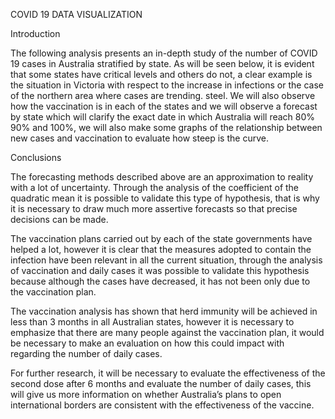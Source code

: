 COVID 19 DATA VISUALIZATION

Introduction

The following analysis presents an in-depth study of the number of COVID 19 cases
in Australia stratified by state. As will be seen below, it is evident that some states have
critical levels and others do not, a clear example is the situation in Victoria with respect to
the increase in infections or the case of the northern area where cases are trending. steel. We
will also observe how the vaccination is in each of the states and we will observe a forecast by
state which will clarify the exact date in which Australia will reach 80% 90% and 100%, we
will also make some graphs of the relationship between new cases and vaccination to evaluate
how steep is the curve.

Conclusions

The forecasting methods described above are an approximation to reality with a lot
of uncertainty. Through the analysis of the coefficient of the quadratic mean it is possible
to validate this type of hypothesis, that is why it is necessary to draw much more assertive
forecasts so that precise decisions can be made.

The vaccination plans carried out by each of the state governments have helped a lot,
however it is clear that the measures adopted to contain the infection have been relevant in
all the current situation, through the analysis of vaccination and daily cases it was possible to
validate this hypothesis because although the cases have decreased, it has not been only due
to the vaccination plan.

The vaccination analysis has shown that herd immunity will be achieved in less than
3 months in all Australian states, however it is necessary to emphasize that there are many
people against the vaccination plan, it would be necessary to make an evaluation on how this
could impact with regarding the number of daily cases.

For further research, it will be necessary to evaluate the effectiveness of the second dose
after 6 months and evaluate the number of daily cases, this will give us more information on
whether Australia’s plans to open international borders are consistent with the effectiveness
of the vaccine.
